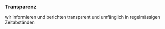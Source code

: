 ### **Transparenz**
wir informieren und berichten transparent und umfänglich in regelmässigen Zeitabständen
